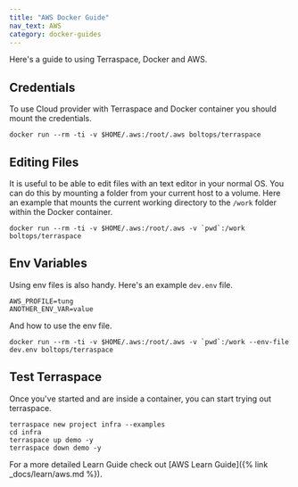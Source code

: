```yaml
---
title: "AWS Docker Guide"
nav_text: AWS
category: docker-guides
---
```


Here's a guide to using Terraspace, Docker and AWS.

## Credentials

To use Cloud provider with Terraspace and Docker container you should mount the credentials.

    docker run --rm -ti -v $HOME/.aws:/root/.aws boltops/terraspace

## Editing Files

It is useful to be able to edit files with an text editor in your normal OS. You can do this by mounting a folder from your current host to a volume. Here an example that mounts the current working directory to the `/work` folder within the Docker container.

    docker run --rm -ti -v $HOME/.aws:/root/.aws -v `pwd`:/work boltops/terraspace

## Env Variables

Using env files is also handy. Here's an example `dev.env` file.

    AWS_PROFILE=tung
    ANOTHER_ENV_VAR=value

And how to use the env file.

    docker run --rm -ti -v $HOME/.aws:/root/.aws -v `pwd`:/work --env-file dev.env boltops/terraspace

## Test Terraspace

Once you've started and are inside a container, you can start trying out terraspace.

    terraspace new project infra --examples
    cd infra
    terraspace up demo -y
    terraspace down demo -y

For a more detailed Learn Guide check out [AWS Learn Guide]({% link _docs/learn/aws.md %}).
